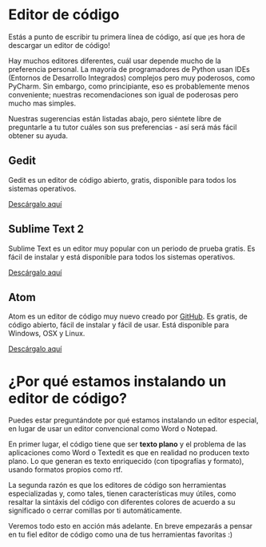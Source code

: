 # Editor de código

Estás a punto de escribir tu primera línea de código, así que ¡es hora de descargar un editor de código!

Hay muchos editores diferentes, cuál usar depende mucho de la preferencia personal. La mayoría de programadores de Python usan IDEs (Entornos de Desarrollo Integrados) complejos pero muy poderosos, como PyCharm. Sin embargo, como principiante, eso es probablemente menos conveniente; nuestras recomendaciones son igual de poderosas pero mucho mas simples.

Nuestras sugerencias están listadas abajo, pero siéntete libre de preguntarle a tu tutor cuáles son sus preferencias - así será más fácil obtener su ayuda.

## Gedit

Gedit es un editor de código abierto, gratis, disponible para todos los sistemas operativos.

[Descárgalo aquí][1]

 [1]: https://wiki.gnome.org/Apps/Gedit#Download

## Sublime Text 2

Sublime Text es un editor muy popular con un periodo de prueba gratis. Es fácil de instalar y está disponible para todos los sistemas operativos.

[Descárgalo aquí][2]

 [2]: http://www.sublimetext.com/2

## Atom

Atom es un editor de código muy nuevo creado por [GitHub][3]. Es gratis, de código abierto, fácil de instalar y fácil de usar. Está disponible para Windows, OSX y Linux.

 [3]: http://github.com/

[Descárgalo aquí][4]

 [4]: https://atom.io/

# ¿Por qué estamos instalando un editor de código?

Puedes estar preguntándote por qué estamos instalando un editor especial, en lugar de usar un editor convencional como Word o Notepad.

En primer lugar, el código tiene que ser **texto plano** y el problema de las aplicaciones como Word o Textedit es que en realidad no producen texto plano. Lo que generan es texto enriquecido (con tipografías y formato), usando formatos propios como rtf.

La segunda razón es que los editores de código son herramientas especializadas y, como tales, tienen características muy útiles, como resaltar la sintáxis del código con diferentes colores de acuerdo a su significado o cerrar comillas por ti automáticamente.

Veremos todo esto en acción más adelante. En breve empezarás a pensar en tu fiel editor de código como una de tus herramientas favoritas :)